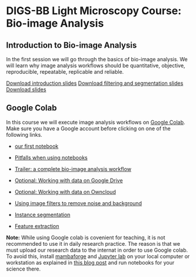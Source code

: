 # DIGS-BB Light Microscopy Course: Bio-image Analysis

## Introduction to Bio-image Analysis

In the first session we will go through the basics of bio-image analysis. We will learn why image analysis workflows should be quantitative, objective, reproducible, repeatable, replicable and reliable.

[Download introduction slides](https://github.com/BiAPoL/DIGS-BB_LM_Course_Bio-Image_Analysis_2023/blob/main/slides/Introduction_QBIA_DD.pptx)
[Download filtering and segmentation slides](https://github.com/BiAPoL/DIGS-BB_LM_Course_Bio-Image_Analysis_2023/blob/main/slides/30_Filtering_Segmentation.pdf)
[Download slides](https://github.com/BiAPoL/DIGS-BB_LM_Course_Bio-Image_Analysis_2023/blob/main/slides/40_Feature_extraction.pdf)

## Google Colab

In this course we will execute image analysis workflows on [Google Colab](https://colab.research.google.com/). Make sure you have a Google account before clicking on one of the following links.

* <a href="https://colab.research.google.com/github/BiAPoL/DIGS-BB_LM_Course_Bio-Image_Analysis_2023/blob/main/notebooks/10_our_first_notebook.ipynb" target="_blank">our first notebook</a>

* <a href="https://colab.research.google.com/github/BiAPoL/DIGS-BB_LM_Course_Bio-Image_Analysis_2023/blob/main/notebooks/20_Dont_try_this_at_home.ipynb" target="_blank">Pitfalls when using notebooks</a>

* <a href="https://colab.research.google.com/github/BiAPoL/DIGS-BB_LM_Course_Bio-Image_Analysis_2023/blob/main/notebooks/30_trailer.ipynb" target="_blank">Trailer: a complete bio-image analysis workflow</a>

* <a href="https://colab.research.google.com/github/BiAPoL/DIGS-BB_LM_Course_Bio-Image_Analysis_2023/blob/main/notebooks/40_working_with_data_on_google_colab.ipynb" target="_blank">Optional: Working with data on Google Drive</a>

* <a href="https://colab.research.google.com/github/BiAPoL/DIGS-BB_LM_Course_Bio-Image_Analysis_2023/blob/main/notebooks/50_working_with_data_on_owncloud.ipynb" target="_blank">Optional: Working with data on Owncloud</a>

* <a href="https://colab.research.google.com/github/BiAPoL/DIGS-BB_LM_Course_Bio-Image_Analysis_2023/blob/main/notebooks/60_denoising_background_removal.ipynb" target="_blank">Using image filters to remove noise and background</a>

* <a href="https://colab.research.google.com/github/BiAPoL/DIGS-BB_LM_Course_Bio-Image_Analysis_2023/blob/main/notebooks/70_stackview_segmentation_exercise.ipynb" target="_blank">Instance segmentation</a>

* <a href="https://colab.research.google.com/github/BiAPoL/DIGS-BB_LM_Course_Bio-Image_Analysis_2023/blob/main/notebooks/80_feature_extraction.ipynb" target="_blank">Feature extraction</a>

**Note:** While using Google colab is covenient for teaching, it is not recommended to use it in daily research practice. The reason is that we must upload our research data to the internat in order to use Google colab. To avoid this, install [mambaforge](https://github.com/conda-forge/miniforge#mambaforge) and [Jupyter lab](https://jupyter.org/) on your local computer or workstation as explained in [this blog post](https://biapol.github.io/blog/mara_lampert/getting_started_with_mambaforge_and_python/readme.html) and run notebooks for your science there.